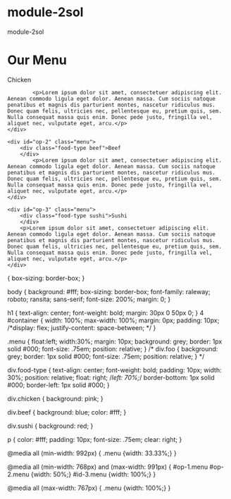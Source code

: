 # module-2sol
module-2sol
<!DOCTYPE html>
<html lang="en">
<head>
    <meta charset="utf-8">
    <title>Assignment Solution for Module 2</title>
    <link href="https://fonts.googleapis.com/css?family=Raleway|Roboto|Sansita" rel="stylesheet">
    <link rel="stylesheet" type="text/css" href="stylesheet.css">
</head>

<body>
<h1>Our Menu</h1>

<div id="container">
<!-- Chicken Container -->
    <div id="op-1" class="menu">
        <div class="food-type chicken">Chicken
        </div>

            <p>Lorem ipsum dolor sit amet, consectetuer adipiscing elit. Aenean commodo ligula eget dolor. Aenean massa. Cum sociis natoque penatibus et magnis dis parturient montes, nascetur ridiculus mus. Donec quam felis, ultricies nec, pellentesque eu, pretium quis, sem. Nulla consequat massa quis enim. Donec pede justo, fringilla vel, aliquet nec, vulputate eget, arcu.</p>
    </div>

<!-- Beef Container -->
    <div id="op-2" class="menu">
        <div class="food-type beef">Beef
        </div>
            <p>Lorem ipsum dolor sit amet, consectetuer adipiscing elit. Aenean commodo ligula eget dolor. Aenean massa. Cum sociis natoque penatibus et magnis dis parturient montes, nascetur ridiculus mus. Donec quam felis, ultricies nec, pellentesque eu, pretium quis, sem. Nulla consequat massa quis enim. Donec pede justo, fringilla vel, aliquet nec, vulputate eget, arcu.</p>
    </div>


<!-- Sushi Container -->
    <div id="op-3" class="menu">
        <div class="food-type sushi">Sushi
        </div>
        <p>Lorem ipsum dolor sit amet, consectetuer adipiscing elit. Aenean commodo ligula eget dolor. Aenean massa. Cum sociis natoque penatibus et magnis dis parturient montes, nascetur ridiculus mus. Donec quam felis, ultricies nec, pellentesque eu, pretium quis, sem. Nulla consequat massa quis enim. Donec pede justo, fringilla vel, aliquet nec, vulputate eget, arcu.</p>
    </div>

</div>
</body>
</html>
 {
    box-sizing: border-box;
}


body {
    background: #fff;
    box-sizing: border-box;
    font-family: raleway; roboto; ransita; sans-serif;
    font-size: 200%;
    margin: 0;
}


h1 {
   text-align: center;
   font-weight: bold;
   margin: 30px 0 50px 0;
}
4
#container {
    width: 100%;
    max-width: 100%;
    margin: 0px;
    padding: 10px;
     /*display: flex;
    justify-content: space-between; */
}

.menu {
    float:left;
    width:30%;
    margin: 10px;
    background: grey;
    border: 1px solid #000;
    font-size: .75em;
    position: relative;
}
/*
div.foo {
    background: grey;
    border: 1px solid #000;
    font-size: .75em;
    position: relative;
}
*/

div.food-type {
    text-align: center;
    font-weight: bold;
    padding: 10px;
    width: 30%;
    position: relative;
    float: right;
    /*left: 70%;*/
    border-bottom: 1px solid #000;
    border-left: 1px solid #000;
}

div.chicken {
    background: pink;
}

div.beef {
    background: blue;
    color: #fff;
}

div.sushi {
    background: red;
}

p {
    color: #fff;
    padding: 10px;
    font-size: .75em;
    clear: right;
}

@media all (min-width: 992px) {
     .menu {width: 33.33%;}
}

@media all (min-width: 768px) and (max-width: 991px) {
    #op-1.menu #op-2.menu {width: 50%;}
    #id-3.menu {width: 100%;}
}

@media all (max-width: 767px) {
     .menu {width: 100%;}
}

